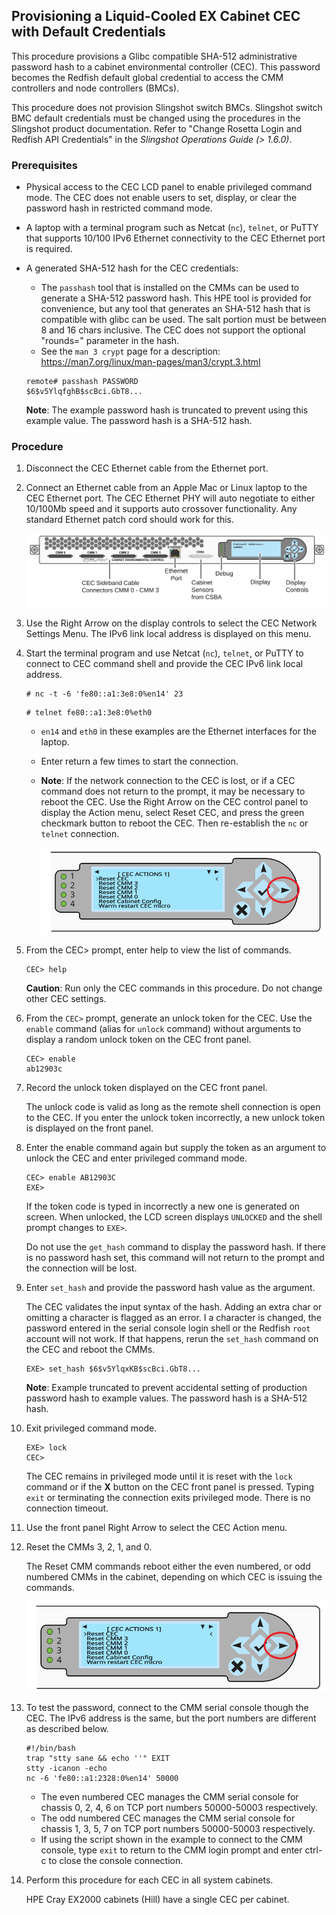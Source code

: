 ## Provisioning a Liquid-Cooled EX Cabinet CEC with Default Credentials

This procedure provisions a Glibc compatible SHA-512 administrative password hash to a cabinet environmental controller (CEC). This password becomes the Redfish default global credential to access the CMM controllers and node controllers (BMCs).

This procedure does not provision Slingshot switch BMCs. Slingshot switch BMC default credentials must be changed using the procedures in the Slingshot product documentation. Refer to  "Change Rosetta Login and Redfish API Credentials" in the *Slingshot Operations Guide (> 1.6.0)*.

### Prerequisites

- Physical access to the CEC LCD panel to enable privileged command mode. The CEC does not enable users to set, display, or clear the password hash in restricted command mode.

- A laptop with a terminal program such as Netcat (`nc`), `telnet`, or PuTTY that supports 10/100 IPv6 Ethernet connectivity to the CEC Ethernet port is required. 

- A generated SHA-512 hash for the CEC credentials:

   - The `passhash` tool that is installed on the CMMs can be used to generate a SHA-512 password hash. This HPE tool is provided for convenience, but any tool that generates an SHA-512 hash that is compatible with glibc can be used. The salt portion must be between 8 and 16 chars inclusive. The CEC does not support the optional "rounds=" parameter in the hash.
   - See the `man 3 crypt` page for a description: https://man7.org/linux/man-pages/man3/crypt.3.html

  ```screen
  remote# passhash PASSWORD 
  $6$v5YlqfghB$scBci.GbT8...
  ```
  
  **Note**: The example password hash is truncated to prevent using this example value. The password hash is a SHA-512 hash.

### Procedure

1. Disconnect the CEC Ethernet cable from the Ethernet port.
   
2. Connect an Ethernet cable from an Apple Mac or Linux laptop to the CEC Ethernet port. The CEC Ethernet PHY will auto negotiate to either 10/100Mb speed and it supports auto crossover functionality. Any standard Ethernet patch cord should work for this.
   
   ![](../../img/CEC_Front_Panel.svg)
   
3. Use the Right Arrow on the display controls to select the CEC Network Settings Menu. The IPv6 link local address is displayed on this menu.

4. Start the terminal program and use Netcat (`nc`), `telnet`, or PuTTY to connect to CEC command shell and provide the CEC IPv6 link local address.

   ```screen
   # nc -t -6 'fe80::a1:3e8:0%en14' 23
   ```

   ```
   # telnet fe80::a1:3e8:0%eth0
   ```

   - `en14` and `eth0` in these examples are the Ethernet interfaces for the laptop.

   - Enter return a few times to start the connection.

   - **Note**: If the network connection to the CEC is lost, or if a CEC command does not return to the prompt, it may be necessary to reboot the CEC. Use the Right Arrow on the CEC control panel to display the Action menu, select Reset CEC, and press the green checkmark button to reboot the CEC. Then re-establish the `nc` or `telnet` connection.

     ![CEC Front Panel Controls](../../img//CEC_Display_Controls_CEC_Actions.svg)

5. From the CEC> prompt, enter help to view the list of commands.

   ```screen
   CEC> help
   ```

   **Caution**: Run only the CEC commands in this procedure. Do not change other CEC settings.

6. From the `CEC>` prompt, generate an unlock token for the CEC. Use the `enable` command (alias for `unlock` command) without arguments to display a random unlock token on the CEC front panel.

   ```screen
   CEC> enable
   ab12903c
   ```

7. Record the unlock token displayed on the CEC front panel.

   The unlock code is valid as long as the remote shell connection is open to the CEC. If you enter the unlock token incorrectly, a new unlock token is displayed on the front panel.

8. Enter the enable command again but supply the token as an argument to unlock the CEC and enter privileged command mode.

   ```screen
   CEC> enable AB12903C
   EXE>
   ```

   If the token code is typed in incorrectly a new one is generated on screen. When unlocked, the LCD screen displays `UNLOCKED` and the shell prompt changes to `EXE>`.

   Do not use the `get_hash` command to display the password hash. If there is no password hash set, this command will not return to the prompt and the connection will be lost.

9. Enter `set_hash` and provide the password hash value as the argument.

   The CEC validates the input syntax of the hash. Adding an extra char or omitting a character is flagged as an error. I a character is changed, the password entered in the serial console login shell or the Redfish `root` account will not work. If that happens, rerun the `set_hash` command on the CEC and reboot the CMMs.

      ```screen
      EXE> set_hash $6$v5YlqxKB$scBci.GbT8...
      ```

   **Note**: Example truncated to prevent accidental setting of production password hash to example values. The password hash is a SHA-512 hash.

10. Exit privileged command mode.

       ```screen
       EXE> lock
       CEC>
       ```

    The CEC remains in privileged mode until it is reset with the `lock` command or if the **X** button on the CEC front panel is pressed. Typing `exit` or terminating the connection exits privileged mode. There is no connection timeout.

11. Use the front panel Right Arrow to select the CEC Action menu.

12. Reset the CMMs 3, 2, 1, and 0.

    The Reset CMM commands reboot either the even numbered, or odd numbered CMMs in the cabinet, depending on which CEC is issuing the commands.

    ![Front Panel Controls](../../img/CEC_Display_Controls_CEC_Actions.svg)

13. To test the password, connect to the CMM serial console though the CEC. The IPv6 address is the same, but the port numbers are different as described below.

      ```screen
      #!/bin/bash
      trap "stty sane && echo ''" EXIT
      stty -icanon -echo
      nc -6 'fe80::a1:2328:0%en14' 50000
      ```

      - The even numbered CEC manages the CMM serial console for chassis 0, 2, 4, 6 on TCP port numbers 50000-50003 respectively.
      - The odd numbered CEC manages the CMM serial console for chassis 1, 3, 5, 7 on TCP port numbers 50000-50003 respectively.
      - If using the script shown in the example to connect to the CMM console, type `exit` to return to the CMM login prompt and enter ctrl-c to close the console connection.

14. Perform this procedure for each CEC in all system cabinets.

      HPE Cray EX2000 cabinets (Hill) have a single CEC per cabinet.
